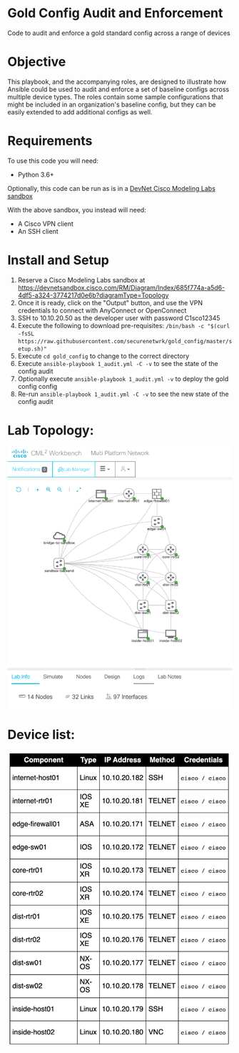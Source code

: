 # Gold Config Audit and Enforcement
Code to audit and enforce a gold standard config across a range of devices

# Objective 
This playbook, and the accompanying roles, are designed to illustrate how Ansible could be used to audit and enforce a set of baseline configs across multiple device types. The roles contain some sample configurations that might be included in an organization's baseline config, but they can be easily extended to add additional configs as well. 

# Requirements

To use this code you will need:

* Python 3.6+

Optionally, this code can be run as is in a [DevNet Cisco Modeling Labs sandbox](https://devnetsandbox.cisco.com/RM/Diagram/Index/685f774a-a5d6-4df5-a324-3774217d0e6b?diagramType=Topology)

With the above sandbox, you instead will need:
* A Cisco VPN client
* An SSH client

# Install and Setup

1. Reserve a Cisco Modeling Labs sandbox at https://devnetsandbox.cisco.com/RM/Diagram/Index/685f774a-a5d6-4df5-a324-3774217d0e6b?diagramType=Topology
1. Once it is ready, click on the "Output" button, and use the VPN credentials to connect with AnyConnect or OpenConnect
1. SSH to 10.10.20.50 as the developer user with password C1sco12345
1. Execute the following to download pre-requisites: `/bin/bash -c "$(curl -fsSL https://raw.githubusercontent.com/securenetwrk/gold_config/master/setup.sh)"`
1. Execute `cd gold_config` to change to the correct directory
1. Execute `ansible-playbook 1_audit.yml -C -v` to see the state of the config audit
1. Optionally execute `ansible-playbook 1_audit.yml -v` to deploy the gold config config
1. Re-run `ansible-playbook 1_audit.yml -C -v` to see the new state of the config audit


# Lab Topology: 
![Topology Diagram](images/topology.jpg "Topology Diagram")

# Device list:
![Device List](images/devices.png "Device List")

